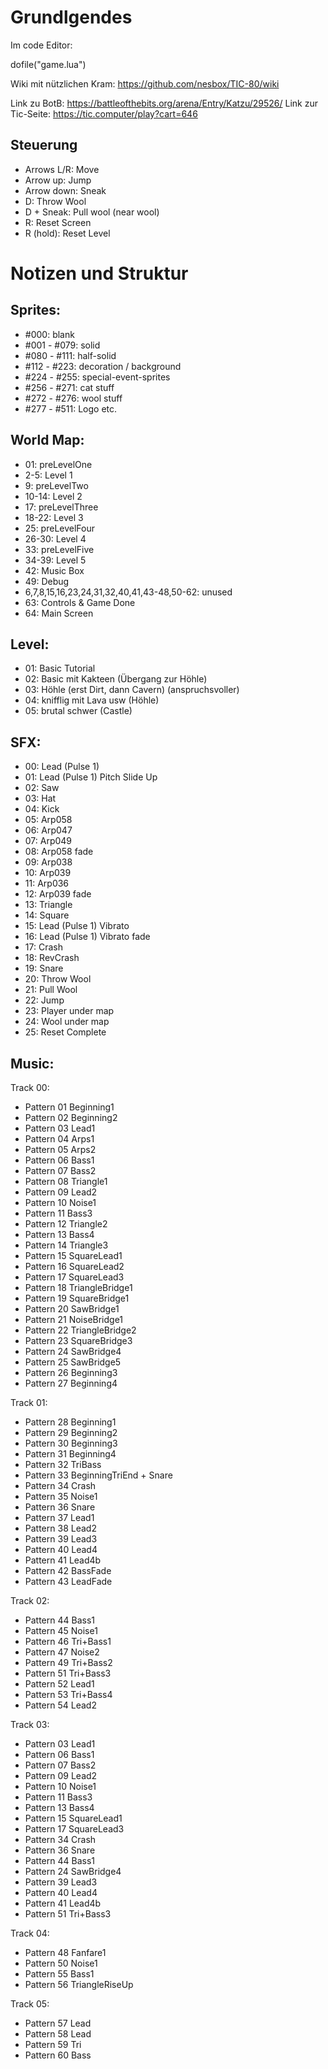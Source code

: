 # Grundlgendes

Im code Editor:

dofile("game.lua")

Wiki mit nützlichen Kram:
https://github.com/nesbox/TIC-80/wiki

Link zu BotB: https://battleofthebits.org/arena/Entry/Katzu/29526/
Link zur Tic-Seite: https://tic.computer/play?cart=646

## Steuerung 
- Arrows L/R: Move
- Arrow up: Jump
- Arrow down: Sneak
- D: Throw Wool
- D + Sneak: Pull wool (near wool)
- R: Reset Screen
- R (hold): Reset Level

# Notizen und Struktur

## Sprites:
- #000: blank
- #001 - #079: solid
- #080 - #111: half-solid
- #112 - #223: decoration / background
- #224 - #255: special-event-sprites
- #256 - #271: cat stuff
- #272 - #276: wool stuff
- #277 - #511: Logo etc.

## World Map:
- 01: preLevelOne
- 2-5: Level 1
- 9: preLevelTwo
- 10-14: Level 2
- 17: preLevelThree
- 18-22: Level 3
- 25: preLevelFour
- 26-30: Level 4
- 33: preLevelFive
- 34-39: Level 5
- 42: Music Box
- 49: Debug
- 6,7,8,15,16,23,24,31,32,40,41,43-48,50-62: unused
- 63: Controls & Game Done
- 64: Main Screen

## Level:
- 01: Basic Tutorial
- 02: Basic mit Kakteen (Übergang zur Höhle)
- 03: Höhle (erst Dirt, dann Cavern) (anspruchsvoller)
- 04: knifflig mit Lava usw (Höhle)
- 05: brutal schwer (Castle)

## SFX:
- 00: Lead (Pulse 1)
- 01: Lead (Pulse 1) Pitch Slide Up
- 02: Saw
- 03: Hat
- 04: Kick
- 05: Arp058
- 06: Arp047
- 07: Arp049
- 08: Arp058 fade
- 09: Arp038
- 10: Arp039
- 11: Arp036
- 12: Arp039 fade
- 13: Triangle
- 14: Square
- 15: Lead (Pulse 1) Vibrato
- 16: Lead (Pulse 1) Vibrato fade
- 17: Crash
- 18: RevCrash
- 19: Snare
- 20: Throw Wool
- 21: Pull Wool
- 22: Jump
- 23: Player under map
- 24: Wool under map
- 25: Reset Complete

## Music:
Track 00:
- Pattern 01	Beginning1
- Pattern 02	Beginning2
- Pattern 03	Lead1
- Pattern 04	Arps1
- Pattern 05	Arps2
- Pattern 06	Bass1
- Pattern 07	Bass2
- Pattern 08	Triangle1
- Pattern 09	Lead2
- Pattern 10	Noise1
- Pattern 11	Bass3
- Pattern 12	Triangle2
- Pattern 13	Bass4
- Pattern 14	Triangle3
- Pattern 15	SquareLead1
- Pattern 16	SquareLead2
- Pattern 17	SquareLead3
- Pattern 18	TriangleBridge1
- Pattern 19	SquareBridge1
- Pattern 20	SawBridge1
- Pattern 21	NoiseBridge1
- Pattern 22	TriangleBridge2
- Pattern 23	SquareBridge3
- Pattern 24	SawBridge4
- Pattern 25	SawBridge5
- Pattern 26	Beginning3
- Pattern 27	Beginning4

Track 01:
- Pattern 28	Beginning1
- Pattern 29	Beginning2
- Pattern 30	Beginning3
- Pattern 31	Beginning4
- Pattern 32	TriBass
- Pattern 33	BeginningTriEnd + Snare
- Pattern 34	Crash
- Pattern 35	Noise1
- Pattern 36	Snare
- Pattern 37	Lead1
- Pattern 38	Lead2
- Pattern 39	Lead3
- Pattern 40	Lead4
- Pattern 41	Lead4b
- Pattern 42	BassFade
- Pattern 43	LeadFade

Track 02:
- Pattern 44	Bass1
- Pattern 45	Noise1
- Pattern 46	Tri+Bass1
- Pattern 47	Noise2
- Pattern 49	Tri+Bass2
- Pattern 51	Tri+Bass3
- Pattern 52	Lead1
- Pattern 53	Tri+Bass4
- Pattern 54	Lead2

Track 03:
- Pattern 03	Lead1
- Pattern 06	Bass1
- Pattern 07	Bass2
- Pattern 09	Lead2
- Pattern 10	Noise1
- Pattern 11	Bass3
- Pattern 13	Bass4
- Pattern 15	SquareLead1
- Pattern 17	SquareLead3
- Pattern 34	Crash
- Pattern 36	Snare
- Pattern 44	Bass1
- Pattern 24	SawBridge4
- Pattern 39	Lead3
- Pattern 40	Lead4
- Pattern 41	Lead4b
- Pattern 51	Tri+Bass3

Track 04:
- Pattern 48	Fanfare1
- Pattern 50	Noise1
- Pattern 55	Bass1
- Pattern 56	TriangleRiseUp

Track 05:
- Pattern 57	Lead
- Pattern 58	Lead
- Pattern 59	Tri
- Pattern 60	Bass
